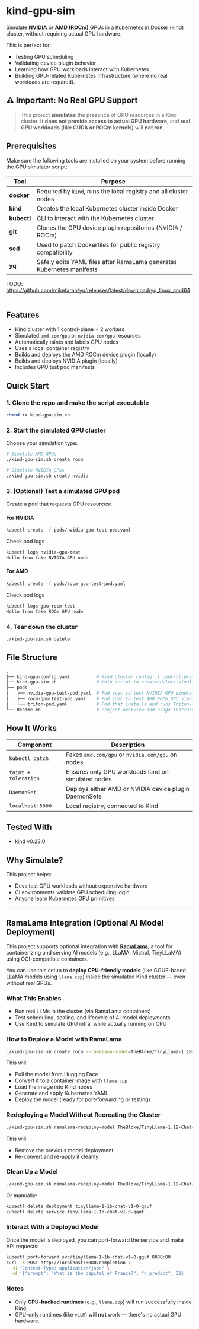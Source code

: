
# kind-gpu-sim

Simulate **NVIDIA** or **AMD (ROCm)** GPUs in a
[Kubernetes in Docker (kind)](https://kind.sigs.k8s.io/)
cluster, without requiring actual GPU hardware.

This is perfect for:

- Testing GPU scheduling
- Validating device plugin behavior
- Learning how GPU workloads interact with Kubernetes
- Building GPU-related Kubernetes infrastructure
  (where no real workloads are required).

## ⚠️ Important: No Real GPU Support

> This project **simulates** the presence of GPU resources in a Kind
> cluster. It **does not provide access to actual GPU hardware**,
> and **real GPU workloads (like CUDA or ROCm kernels)** will **not run**.

## Prerequisites

Make sure the following tools are installed on your system before running
the GPU simulator script:

<!-- markdownlint-disable  MD013 -->
<!-- Teporarily disable MD013 - Line length to keep the table formatting  -->
| Tool         | Purpose                                                               |
|--------------|-----------------------------------------------------------------------|
| **docker**   | Required by `kind`, runs the local registry and all cluster nodes     |
| **kind**     | Creates the local Kubernetes cluster inside Docker                    |
| **kubectl**  | CLI to interact with the Kubernetes cluster                           |
| **git**      | Clones the GPU device plugin repositories (NVIDIA / ROCm)             |
| **sed**      | Used to patch Dockerfiles for public registry compatibility           |
| **yq**       | Safely edits YAML files after RamaLama generates Kubernetes manifests |
<!-- markdownlint-enable  MD013 -->

TODO: https://github.com/mikefarah/yq/releases/latest/download/yq_linux_amd64 -

## Features

- Kind cluster with 1 control-plane + 2 workers
- Simulated `amd.com/gpu` or `nvidia.com/gpu` resources
- Automatically taints and labels GPU nodes
- Uses a local container registry
- Builds and deploys the AMD ROCm device plugin (locally)
- Builds and deploys NVIDIA plugin (locally)
- Includes GPU test pod manifests

## Quick Start

### 1. Clone the repo and make the script executable

```bash
chmod +x kind-gpu-sim.sh
```

### 2. Start the simulated GPU cluster

Choose your simulation type:

```bash
# Simulate AMD GPUs
./kind-gpu-sim.sh create rocm

# Simulate NVIDIA GPUs
./kind-gpu-sim.sh create nvidia
```

### 3. (Optional) Test a simulated GPU pod

Create a pod that requests GPU resources:

#### For NVIDIA

```bash
kubectl create -f pods/nvidia-gpu-test-pod.yaml
```

Check pod logs

```bash
kubectl logs nvidia-gpu-test
Hello from fake NVIDIA GPU node
```

#### For AMD

```bash
kubectl create -f pods/rocm-gpu-test-pod.yaml
```

Check pod logs

```bash
kubectl logs gpu-rocm-test
Hello from fake ROCm GPU node
```

### 4. Tear down the cluster

```bash
./kind-gpu-sim.sh delete
```

## File Structure

```bash
.
├── kind-gpu-config.yaml          # Kind cluster config: 1 control-plane, 2 workers
├── kind-gpu-sim.sh               # Main script to create/delete simulated GPU clusters (ROCm or NVIDIA)
├── pods
│   ├── nvidia-gpu-test-pod.yaml  # Pod spec to test NVIDIA GPU simulation (uses nvidia.com/gpu)
│   ├── rocm-gpu-test-pod.yaml    # Pod spec to test AMD ROCm GPU simulation (uses amd.com/gpu)
│   └── triton-pod.yaml           # Pod that installs and runs Triton-lang, useful for simulating kernel compilation
└── Readme.md                     # Project overview and usage instructions
```

## How It Works

| Component            | Description                                           |
|----------------------|-------------------------------------------------------|
| `kubectl patch`      | Fakes `amd.com/gpu` or `nvidia.com/gpu` on nodes      |
| `taint + toleration` | Ensures only GPU workloads land on simulated nodes    |
| `DaemonSet`          | Deploys either AMD or NVIDIA device plugin DaemonSets |
| `localhost:5000`     | Local registry, connected to Kind                     |

## Tested With

- kind v0.23.0

## Why Simulate?

This project helps:

- Devs test GPU workloads without expensive hardware
- CI environments validate GPU scheduling logic
- Anyone learn Kubernetes GPU primitives

---

## RamaLama Integration (Optional AI Model Deployment)

This project supports optional integration with
[**RamaLama**](https://ramalama.ai), a tool for containerizing
and serving AI models (e.g., LLaMA, Mistral, TinyLLaMA) using
OCI-compatible containers.

You can use this setup to **deploy CPU-friendly models** (like
GGUF-based LLaMA models using `llama.cpp`) inside the simulated
Kind cluster — even without real GPUs.

### What This Enables

- Run real LLMs in the cluster (via RamaLama containers)
- Test scheduling, scaling, and lifecycle of AI model deployments
- Use Kind to simulate GPU infra, while actually running on CPU

### How to Deploy a Model with RamaLama

```bash
./kind-gpu-sim.sh create rocm --ramalama-model=TheBloke/TinyLlama-1.1B-Chat-v1-0-GGUF
```

This will:

- Pull the model from Hugging Face
- Convert it to a container image with `llama.cpp`
- Load the image into Kind nodes
- Generate and apply Kubernetes YAML
- Deploy the model (ready for port-forwarding or testing)

### Redeploying a Model Without Recreating the Cluster

```bash
./kind-gpu-sim.sh ramalama-redeploy-model TheBloke/TinyLlama-1.1B-Chat-v1-0-GGUF
```

This will:

- Remove the previous model deployment
- Re-convert and re-apply it cleanly

### Clean Up a Model

```bash
./kind-gpu-sim.sh ramalama-redeploy-model TheBloke/TinyLlama-1.1B-Chat-v1-0-GGUF
```

Or manually:

```bash
kubectl delete deployment tinyllama-1-1b-chat-v1-0-gguf
kubectl delete service tinyllama-1-1b-chat-v1-0-gguf
```

### Interact With a Deployed Model

Once the model is deployed, you can port-forward the service and make API requests:

```bash
kubectl port-forward svc/tinyllama-1-1b-chat-v1-0-gguf 8080:80
curl -X POST http://localhost:8080/completion \
  -H "Content-Type: application/json" \
  -d '{"prompt": "What is the capital of France?", "n_predict": 32}'
```

### Notes

- Only **CPU-backed runtimes** (e.g., `llama.cpp`) will run successfully inside Kind.
- GPU-only runtimes (like `vLLM`) will **not** work — there's no actual GPU hardware.